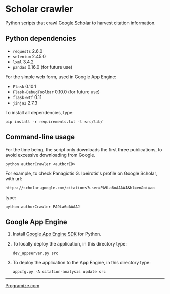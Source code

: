 Scholar crawler
===============

Python scripts that crawl [Google Scholar](https://scholar.google.com/)
to harvest citation information.

Python dependencies
-------------------

- `requests` 2.6.0
- `selenium` 2.45.0
- `lxml` 3.4.2
- `pandas` 0.16.0 (for future use)

For the simple web form, used in Google App Engine:

- `Flask` 0.10.1
- `Flask-DebugToolbar` 0.10.0 (for future use)
- `flask-wtf` 0.11
- `jinja2` 2.7.3

To install all dependencies, type:

```shell
pip install -r requirements.txt -t src/lib/
```

Command-line usage
------------------

For the time being, the script only downloads the first three
publications, to avoid excessive downloading from Google.

```shell
python authorCrawler <authorID>
```

For example, to check Panagiotis G. Ipeirotis's profile on Google
Scholar, with url:

```text
https://scholar.google.com/citations?user=PA9La6oAAAAJ&hl=en&oi=ao
```

type:

```shell
python authorCrawler PA9La6oAAAAJ
```

Google App Engine
-----------------

1. Install [Google App Engine SDK](https://cloud.google.com/appengine/downloads) for Python.

2. To locally deploy the application, in this directory type:

    ```shell
    dev_appserver.py src
    ```

3. To deploy the application to the App Engine, in this directory type:

    ```shell
    appcfg.py -A citation-analysis update src
    ```

---

[Programize.com](http://www.programize.com/)
